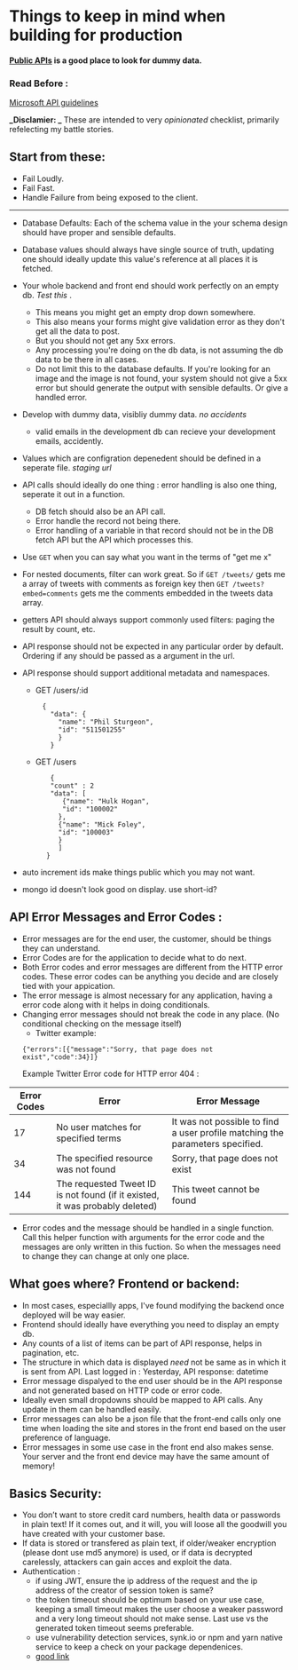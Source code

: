 # Things to keep in mind when building for production 
#### [Public APIs](https://public-apis.xyz/) is a good place to look for dummy data. 
### Read Before : 
[Microsoft API guidelines](https://github.com/Microsoft/api-guidelines/blob/vNext/Guidelines.md)

**_Disclamier: _** These are intended to very _opinionated_ checklist, primarily refelecting my battle stories. 
## Start from these: 

- Fail Loudly. 
- Fail Fast. 
- Handle Failure from being exposed to the client. 
----------------------------
-  Database Defaults: Each of the schema value in the your schema design should have proper and sensible defaults. 
-  Database values should always have single source of truth, updating one should ideally update this value's reference at all places it is fetched. 

-  Your whole backend and front end should work perfectly on an empty db. *Test this* . 
   - This means you might get an empty drop down somewhere. 
   - This also means your forms might give validation error as they don't get all the data to post.
   - But you should not get any 5xx errors. 
   - Any processing you're doing on the db data, is not assuming the db data to be there in all cases. 
   - Do not limit this to the database defaults. If you're looking for an image and the image is not found, your system should not give a 5xx error but should generate the output with sensible defaults. Or give a handled error. 
   
-  Develop with dummy data, visibliy dummy data. *no accidents* 
   - valid emails in the development db can recieve your development emails, accidently. 
-  Values which are configration depenedent should be defined in a seperate file. *staging url*

-  API calls should ideally do one thing : error handling is also one thing, seperate it out in a function. 
   - DB fetch should also be an API call. 
   - Error handle the record not being there. 
   - Error handling of a variable in that record should not be in the DB fetch API but the API which processes this. 

-  Use `GET` when you can say what you want in the terms of "get me x"
-  For nested documents, filter can work great. So if `GET /tweets/` gets me a array of tweets with comments as foreign key then `GET /tweets?embed=comments` gets me the comments embedded in the tweets data array. 
-  getters API should always support commonly used filters: paging the result by count, etc. 
-  API response should not be expected in any particular order by default. Ordering if any should be passed as a argument in the url. 
-  API response should support additional metadata and namespaces. 
   - GET /users/:id
   ```
        {
          "data": {
            "name": "Phil Sturgeon",
            "id": "511501255"
            }
          }
   ```
   - GET /users
   ```
          {
          "count" : 2
          "data": [
             {"name": "Hulk Hogan",
             "id": "100002"
            },
            {"name": "Mick Foley",
            "id": "100003"
            }
            ]
         }
     ``` 

-  auto increment ids make things public which you may not want.
-  mongo id doesn't look good on display. use short-id?


## API Error Messages and Error Codes :
- Error messages are for the end user, the customer, should be things they can understand. 
- Error Codes are for the application to decide what to do next. 
- Both Error codes and error messages are different from the HTTP error codes. These error codes can be anything you decide and are closely tied with your appication. 
- The error message is almost necessary for any application, having a error code along with it helps in doing conditionals.
- Changing error messages should not break the code in any place. (No conditional checking on the message itself)
    - Twitter example:
     ```
     {"errors":[{"message":"Sorry, that page does not exist","code":34}]}

     ```
    Example Twitter Error code for HTTP error 404 :
     
     
| Error Codes | Error                                                                        | Error Message                                                                 |
|-------------|------------------------------------------------------------------------------|-------------------------------------------------------------------------------|
| 17          | No user matches for specified terms                                          | It was not possible to find a user profile matching the parameters specified. |
| 34          | The specified resource was not found                                         | Sorry, that page does not exist                                               |
| 144         | The requested Tweet ID is not found (if it existed, it was probably deleted) | This tweet cannot be found                                                    |

- Error codes and the message should be handled in a single function. Call this helper function with arguments for the error code and the messages are only written in this fuction. So when the messages need to change they can change at only one place. 



## What goes where? Frontend or backend: 
- In most cases, especiallly apps, I've found modifying the backend once deployed will be way easier. 
- Frontend should ideally have everything you need to display an empty db.  
- Any counts of a list of items can be part of API response, helps in pagination, etc. 
- The structure in which data is displayed *need* not be same as in which it is sent from API. Last logged in : Yesterday, API response: datetime
- Error message dispalyed to the end user should be in the API response and not generated based on HTTP code or error code.
- Ideally even small dropdowns should be mapped to API calls. Any update in them can be handled easily. 
- Error messages can also be a json file that the front-end calls only one time when loading the site and stores in the front end based on the user preference of language. 
- Error messages in some use case in the front end also makes sense. Your server and the front end device may have the same amount of memory!

## Basics Security: 

- You don’t want to store credit card numbers, health data or passwords in plain text! If it comes out, and it will, you will loose all the goodwill you have created with your customer base. 
- If data is stored or transfered as plain text, if older/weaker encryption (please dont use md5 anymore) is used, or if data is decrypted carelessly, attackers can gain acces and exploit the data.
- Authentication :
  - if using JWT, ensure the ip address of the request and the ip address of the creator of session token is same?
  - the token timeout should be optimum based on your use case, keeping a small timeout makes the user choose a weaker password and a very long timeout should not make sense. Last use vs the generated token timeout seems preferable. 
  - use vulnerability detection services, synk.io or npm and yarn native service to keep a check on your package dependenices.
  - [good link](https://medium.com/@nodepractices/were-under-attack-23-node-js-security-best-practices-e33c146cb87d)



